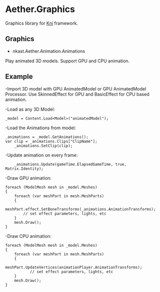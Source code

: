 # Aether.Graphics
Graphics library for [Kni](https://github.com/kniengine/kni) framework.

## Graphics

* nkast.Aether.Animation.Animations

Play animated 3D models. Support GPU and CPU animation.


## Example

-Import 3D model with GPU AnimatedModel or GPU AnimatedModel Processor. Use SkinnedEffect for GPU and BasicEffect for CPU based animation.

-Load as any 3D Model:

	_model = Content.Load<Model>("animatedModel");

-Load the Animations from model:

	_animations = _model.GetAnimations();
	var clip = _animations.Clips["ClipName"];
        _animations.SetClip(clip);

-Update animation on every frame:

        _animations.Update(gameTime.ElapsedGameTime, true, Matrix.Identity);

-Draw GPU animation:

	foreach (ModelMesh mesh in _model.Meshes)
	{
		foreach (var meshPart in mesh.MeshParts)
		{
			meshPart.effect.SetBoneTransforms(_animations.AnimationTransforms);
			// set effect parameters, lights, etc          
		}
		mesh.Draw();
	}

-Draw CPU animation:

	foreach (ModelMesh mesh in _model.Meshes)
	{
		foreach (var meshPart in mesh.MeshParts)
		{
		       meshPart.UpdateVertices(animationPlayer.AnimationTransforms);
		       // set effect parameters, lights, etc
		}
		mesh.Draw();
	}




